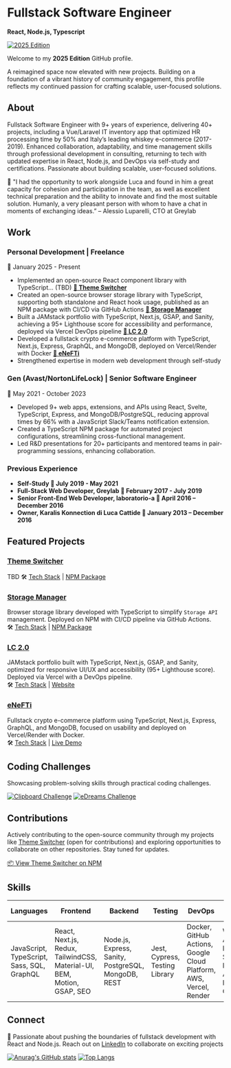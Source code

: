 # Fullstack Software Engineer
**React, Node.js, Typescript**

[![2025 Edition](https://img.shields.io/badge/Edition-2025-blue.svg)](https://github.com/lc-2025)

Welcome to my **2025 Edition** GitHub profile.

A reimagined space now elevated with new projects. Building on a foundation of a vibrant history of community engagement, this profile reflects my continued passion for crafting scalable, user-focused solutions.

## About

Fullstack Software Engineer with 9+ years of experience, delivering 40+ projects, including a Vue/Laravel IT inventory app that optimized HR processing time by 50% and Italy’s leading whiskey e-commerce (2017-2019). Enhanced collaboration, adaptability, and time management skills through professional development in consulting, returning to tech with updated expertise in React, Node.js, and DevOps via self-study and certifications. Passionate about building scalable, user-focused solutions.

💬 "I had the opportunity to work alongside Luca and found in him a great capacity for cohesion and participation in the team, as well as excellent technical preparation and the ability to innovate and find the most suitable solution. Humanly, a very pleasant person with whom to have a chat in moments of exchanging ideas.” – Alessio Luparelli, CTO at Greylab

## Work

### Personal Development | Freelance
📅 January 2025 - Present
- Implemented an open-source React component library with TypeScript... (TBD) **[🔗 Theme Switcher](https://github.com/lc-2025/theme-switcher)**
- Created an open-source browser storage library with TypeScript, supporting both standalone and React hook usage, published as an NPM package with CI/CD via GitHub Actions **[🔗 Storage Manager](https://github.com/lc-2025/storage-manager)**
- Built a JAMstack portfolio with TypeScript, Next.js, GSAP, and Sanity, achieving a 95+ Lighthouse score for accessibility and performance, deployed via Vercel DevOps pipeline **[🔗 LC 2.0](https://github.com/lc-2025/lc-2.0)**
- Developed a fullstack crypto e-commerce platform with TypeScript, Next.js, Express, GraphQL, and MongoDB, deployed on Vercel/Render with Docker **[🔗 eNeFTi](https://github.com/lc-2025/enefti)**
- Strengthened expertise in modern web development through self-study

### Gen (Avast/NortonLifeLock) | Senior Software Engineer
📅 May 2021 - October 2023
- Developed 9+ web apps, extensions, and APIs using React, Svelte, TypeScript, Express, and MongoDB/PostgreSQL, reducing approval times by 66% with a JavaScript Slack/Teams notification extension.
- Created a TypeScript NPM package for automated project configurations, streamlining cross-functional management.
- Led R&D presentations for 20+ participants and mentored teams in pair-programming sessions, enhancing collaboration.

### Previous Experience

- **Self-Study 📅 July 2019 - May 2021**
- **Full-Stack Web Developer, Greylab 📅 February 2017 - July 2019**
- **Senior Front-End Web Developer, laboratorio-a 📅 April 2016 – December 2016**
- **Owner, Karalis Konnection di Luca Cattide 📅 January 2013 – December 2016**

## Featured Projects
### [Theme Switcher](https://github.com/lc-2025/theme-switcher)
TBD
🛠️ [Tech Stack](https://github.com/lc-2025/theme-switcher?tab=readme-ov-file#stack) | [NPM Package](https://npmjs.com/package/@lc-2025/theme-switcher)

### [Storage Manager](https://github.com/lc-2025/storage-manager)
Browser storage library developed with TypeScript to simplify `Storage API` management. Deployed on NPM with CI/CD pipeline via GitHub Actions.  
🛠️ [Tech Stack](https://github.com/lc-2025/storage-manager?tab=readme-ov-file#stack) | [NPM Package](https://npmjs.com/package/@lc-2025/storage-manager)

### [LC 2.0](https://github.com/lc-2025/lc-2.0)
JAMstack portfolio built with TypeScript, Next.js, GSAP, and Sanity, optimized for responsive UI/UX and accessibility (95+ Lighthouse score). Deployed via Vercel with a DevOps pipeline.  
🛠️ [Tech Stack](https://github.com/lc-2025/lc-2.0?tab=readme-ov-file#stack) | [Website](https://lucati.dev)

### [eNeFTi](https://github.com/lc-2025/enefti)
Fullstack crypto e-commerce platform using TypeScript, Next.js, Express, GraphQL, and MongoDB, focused on usability and deployed on Vercel/Render with Docker.  
🛠️ [Tech Stack](https://github.com/lc-2025/enefti?tab=readme-ov-file#stack) | [Live Demo](https://enefti-demo.vercel.app)

## Coding Challenges
Showcasing problem-solving skills through practical coding challenges.

[![Clipboard Challenge](https://github-readme-stats.vercel.app/api/gist?id=29d2c29ea6250e37b8aca068aa2a03a5&theme=transparent)](https://gist.github.com/lc-2025/29d2c29ea6250e37b8aca068aa2a03a5/)
[![eDreams Challenge](https://github-readme-stats.vercel.app/api/pin/?username=lc-2025&repo=edreams-challenge&theme=transparent)](https://github.com/lc-2025/edreams-challenge)

## Contributions
Actively contributing to the open-source community through my projects like [Theme Switcher](https://github.com/lc-2025/theme-switcher) (open for contributions) and exploring opportunities to collaborate on other repositories. Stay tuned for updates.

[📦 View Theme Switcher on NPM](https://npmjs.com/package/@lc-2025/theme-switcher)

## Skills
| **Languages** | **Frontend** | **Backend** | **Testing** | **DevOps** | **Tools** | **Other** | **Open Source** |
|---------------|--------------|-------------|-------------|------------|-----------|-----------|-------------------|
| JavaScript, TypeScript, Sass, SQL, GraphQL | React, Next.js, Redux, TailwindCSS, Material-UI, BEM, Motion, GSAP, SEO | Node.js, Express, Sanity, PostgreSQL, MongoDB, REST | Jest, Cypress, Testing Library | Docker, GitHub Actions, Google Cloud Platform, AWS, Vercel, Render | Workbox, Apollo, Postman, Swagger, Git, Husky, Google Analytics/Tag Manager/Cloud Console | Bash, GitFlow | NPM

## Connect
📇 Passionate about pushing the boundaries of fullstack development with React and Node.js. Reach out on [LinkedIn](https://linkedin.com/in/lucatide) to collaborate on exciting projects

[![Anurag's GitHub stats](https://github-readme-stats.vercel.app/api?username=lc-2025&theme=transparent&show_icons=true&show=reviews,discussions_started,discussions_answered,prs_merged,prs_merged_percentage)](https://github.com/anuraghazra/github-readme-stats)
[![Top Langs](https://github-readme-stats.vercel.app/api/top-langs/?username=lc-2025&theme=transparent&lang_count=20)](https://github.com/anuraghazra/github-readme-stats)
